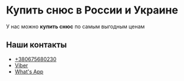 <h1>Купить снюс в России и Украине</h1>
<p>У нас можно <strong>купить снюс</strong> по самым выгодным ценам</p>

<h2>Наши контакты</h2>
<ul>
	<li><a href="tel:+380675680230">+380675680230</a></li>
	<li><a href="viber://chat?number=+380675680230">Viber</a></li>
	<li><a href="//api.whatsapp.com/send?phone=380675680230&amp;text=Привет">What's App</a></li>
</ul>